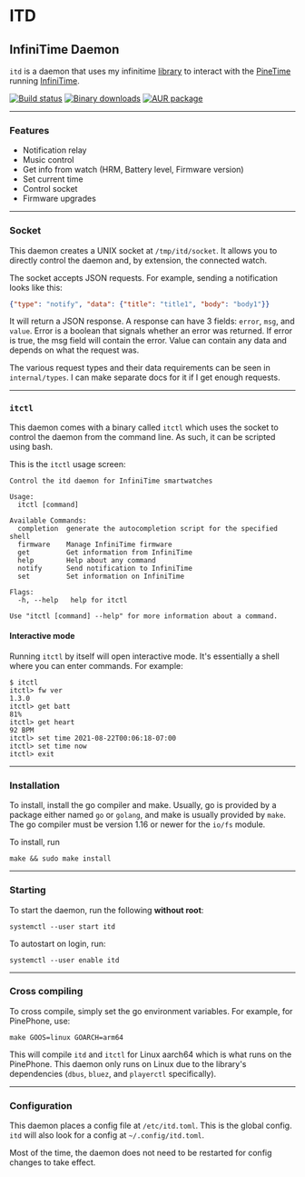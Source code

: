 # ITD
## InfiniTime Daemon

`itd` is a daemon that uses my infinitime [library](https://go.arsenm.dev/infinitime) to interact with the [PineTime](https://www.pine64.org/pinetime/) running [InfiniTime](https://infinitime.io).

[![Build status](https://ci.appveyor.com/api/projects/status/xgj5sobw76ndqaod?svg=true)](https://ci.appveyor.com/project/moussaelianarsen/itd)
[![Binary downloads](https://img.shields.io/badge/download-binary-orange)](https://minio.arsenm.dev/minio/itd/)
[![AUR package](https://img.shields.io/aur/version/itd-git?label=itd-git&logo=archlinux)](https://aur.archlinux.org/packages/itd-git/)

---

### Features

- Notification relay
- Music control
- Get info from watch (HRM, Battery level, Firmware version)
- Set current time
- Control socket
- Firmware upgrades

---

### Socket

This daemon creates a UNIX socket at `/tmp/itd/socket`. It allows you to directly control the daemon and, by extension, the connected watch.

The socket accepts JSON requests. For example, sending a notification looks like this:

```json
{"type": "notify", "data": {"title": "title1", "body": "body1"}}
```

It will return a JSON response. A response can have 3 fields: `error`, `msg`, and `value`. Error is a boolean that signals whether an error was returned. If error is true, the msg field will contain the error. Value can contain any data and depends on what the request was.

The various request types and their data requirements can be seen in `internal/types`. I can make separate docs for it if I get enough requests.

---

### `itctl`

This daemon comes with a binary called `itctl` which uses the socket to control the daemon from the command line. As such, it can be scripted using bash.

This is the `itctl` usage screen:
```
Control the itd daemon for InfiniTime smartwatches

Usage:
  itctl [command]

Available Commands:
  completion  generate the autocompletion script for the specified shell
  firmware    Manage InfiniTime firmware
  get         Get information from InfiniTime
  help        Help about any command
  notify      Send notification to InfiniTime
  set         Set information on InfiniTime

Flags:
  -h, --help   help for itctl

Use "itctl [command] --help" for more information about a command.
```

#### Interactive mode

Running `itctl` by itself will open interactive mode. It's essentially a shell where you can enter commands. For example:

```
$ itctl                        
itctl> fw ver
1.3.0
itctl> get batt
81%
itctl> get heart
92 BPM
itctl> set time 2021-08-22T00:06:18-07:00
itctl> set time now
itctl> exit
```

---

### Installation

To install, install the go compiler and make. Usually, go is provided by a package either named `go` or `golang`, and make is usually provided by `make`. The go compiler must be version 1.16 or newer for the `io/fs` module.

To install, run
```shell
make && sudo make install
```

---

### Starting

To start the daemon, run the following **without root**:

```shell
systemctl --user start itd
```

To autostart on login, run:
```shell
systemctl --user enable itd
```

---

### Cross compiling

To cross compile, simply set the go environment variables. For example, for PinePhone, use:

```shell
make GOOS=linux GOARCH=arm64
```

This will compile `itd` and `itctl` for Linux aarch64 which is what runs on the PinePhone. This daemon only runs on Linux due to the library's dependencies (`dbus`, `bluez`, and `playerctl` specifically).

---

### Configuration

This daemon places a config file at `/etc/itd.toml`. This is the global config. `itd` will also look for a config at `~/.config/itd.toml`.

Most of the time, the daemon does not need to be restarted for config changes to take effect.